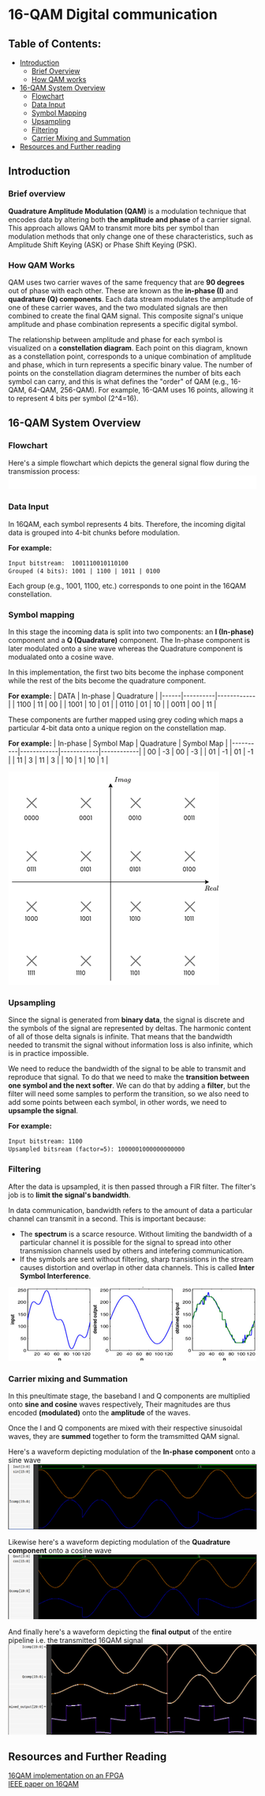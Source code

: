 # 16-QAM Digital communication
## Table of Contents:
- [Introduction](#introduction)
    - [Brief Overview](#brief-overview)
    - [How QAM works](#how-qam-works)
- [16-QAM System Overview](#16-qam-system-overview)
    - [Flowchart](#flowchart)
    - [Data Input](#data-input)
    - [Symbol Mapping](#symbol-mapping)
    - [Upsampling](#upsampling)
    - [Filtering](#filtering)
    - [Carrier Mixing and Summation](#carrier-mixing-and-summation)
- [Resources and Further reading](#resources-and-further-reading)

## Introduction

### Brief overview
**Quadrature Amplitude Modulation (QAM)** is a modulation technique that encodes data by altering both **the amplitude and phase** of a carrier signal. This approach allows QAM to transmit more bits per symbol than modulation methods that only change one of these characteristics, such as Amplitude Shift Keying (ASK) or Phase Shift Keying (PSK).

### How QAM Works
QAM uses two carrier waves of the same frequency that are **90 degrees** out of phase with each other. These are known as the **in-phase (I)** and **quadrature (Q) components**. Each data stream modulates the amplitude of one of these carrier waves, and the two modulated signals are then combined to create the final QAM signal. This composite signal's unique amplitude and phase combination represents a specific digital symbol.

The relationship between amplitude and phase for each symbol is visualized on a **constellation diagram**. Each point on this diagram, known as a constellation point, corresponds to a unique combination of amplitude and phase, which in turn represents a specific binary value. The number of points on the constellation diagram determines the number of bits each symbol can carry, and this is what defines the "order" of QAM (e.g., 16-QAM, 64-QAM, 256-QAM). For example, 16-QAM uses 16 points, allowing it to represent 4 bits per symbol (2^4=16).

## 16-QAM System Overview

### Flowchart
Here's a simple flowchart which depicts the general signal flow during the transmission process:
![16QAM flowchart](./assets/qam_flow.png)

### Data Input
In 16QAM, each symbol represents 4 bits.
Therefore, the incoming digital data is grouped into 4-bit chunks before modulation.

**For example:**
```
Input bitstream:  1001110010110100
Grouped (4 bits): 1001 | 1100 | 1011 | 0100
```
Each group (e.g., 1001, 1100, etc.) corresponds to one point in the 16QAM constellation.

### Symbol mapping
In this stage the incoming data is split into two components: an **I (In-phase)** component and a **Q (Quadrature)** component. The In-phase component is later modulated onto a sine wave whereas the Quadrature component is modualated onto a cosine wave.

In this implementation, the first two bits become the inphase component while the rest of the bits become the quadrature component.

**For example:**
| DATA | In-phase | Quadrature |
|------|----------|------------|
| 1100 | 11       | 00         |
| 1001 | 10       | 01         |
| 0110 | 01       | 10         |
| 0011 | 00       | 11         |

These components are further mapped using grey coding which maps a particular 4-bit data onto a unique region on the constellation map.

**For example:**
| In-phase | Symbol Map | Quadrature | Symbol Map |
|----------|------------|------------|------------|
| 00       | -3         | 00         | -3         |
| 01       | -1         | 01         | -1         |
| 11       | 3          | 11         | 3          |
| 10       | 1          | 10         | 1          |

![constellation map](./assets/constellation.png)

### Upsampling
Since the signal is generated from **binary data**, the signal is discrete and the symbols of the signal are represented by deltas. The harmonic content of all of those delta signals is infinite. That means that the bandwidth needed to transmit the signal without information loss is also infinite, which is in practice impossible. 

We need to reduce the bandwidth of the signal to be able to transmit and reproduce that signal. To do that we need to make the **transition between one symbol and the next softer**. We can do that by adding a **filter**, but the filter will need some samples to perform the transition, so we also need to add some points between each symbol, in other words, we need to **upsample the signal**.

**For example:**
```
Input bitstream: 1100
Upsampled bitsream (factor=5): 1000001000000000000
```

### Filtering
After the data is upsampled, it is then passed through a FIR filter. The filter's job is to **limit the signal's bandwidth**.

In data communication, bandwidth refers to the amount of data a particular channel can transmit in a second. This is important because:
- The **spectrum** is a scarce resource. Without limiting the bandwidth of a particular channel it is possible for the signal to spread into other transmission channels used by others and intefering communication.
- If the symbols are sent without filtering, sharp transistions in the stream causes distortion and overlap in other data channels. This is called **Inter Symbol Interference**.

![Image depicting FIR filters](./assets/filter.jpeg)

### Carrier mixing and Summation
In this pneultimate stage, the baseband I and Q components are multiplied onto **sine and cosine** waves respectively, Their magnitudes are thus encoded **(modulated)** onto the **amplitude** of the waves.

Once the I and Q components are mixed with their respective sinusoidal waves, they are **summed** together to form the tramsmitted QAM signal.

Here's a waveform depicting modulation of the **In-phase component** onto a sine wave
![Icomp waveform](./assets/icomp.png)

Likewise here's a waveform depicting modulation of the **Quadrature component** onto a cosine wave
![Qcomp waveform](./assets/qcomp.png)

And finally here's a waveform depicting the **final output** of the entire pipeline i.e. the transmitted 16QAM signal
![mixed output](./assets/mo.png)

## Resources and Further Reading
[16QAM implementation on an FPGA](https://www.controlpaths.com/2022/12/05/implementing-qam16-on-fpga/?utm_source=chatgpt.com)<br>
[IEEE paper on 16QAM](https://ieeexplore.ieee.org/document/5438705)